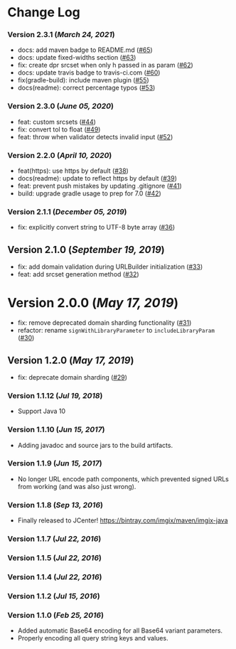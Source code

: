 Change Log
==========

### Version 2.3.1 (_March 24, 2021_)
* docs: add maven badge to README.md ([#65](https://github.com/imgix/imgix-java/pull/65))
* docs: update fixed-widths section ([#63](https://github.com/imgix/imgix-java/pull/63))
* fix: create dpr srcset when only h passed in as param ([#62](https://github.com/imgix/imgix-java/pull/62))
* docs: update travis badge to travis-ci.com ([#60](https://github.com/imgix/imgix-java/pull/60))
* fix(gradle-build): include maven plugin ([#55](https://github.com/imgix/imgix-java/pull/55))
* docs(readme): correct percentage typos ([#53](https://github.com/imgix/imgix-java/pull/53))

### Version 2.3.0 (_June 05, 2020_)
* feat: custom srcsets ([#44](https://github.com/imgix/imgix-java/pull/44))
* fix: convert tol to float ([#49](https://github.com/imgix/imgix-java/pull/49))
* feat: throw when validator detects invalid input ([#52](https://github.com/imgix/imgix-java/pull/52))

### Version 2.2.0 (_April 10, 2020_)

* feat(https): use https by default ([#38](https://github.com/imgix/imgix-java/pull/38))
* docs(readme): update to reflect https by default ([#39](https://github.com/imgix/imgix-java/pull/39))
* feat: prevent push mistakes by updating .gitignore ([#41](https://github.com/imgix/imgix-java/pull/41))
* build: upgrade gradle usage to prep for 7.0 ([#42](https://github.com/imgix/imgix-java/pull/42))

### Version 2.1.1 (_December 05, 2019_)

* fix: explicitly convert string to UTF-8 byte array ([#36](https://github.com/imgix/imgix-java/pull/36))

## Version 2.1.0 (_September 19, 2019_)

* fix: add domain validation during URLBuilder initialization ([#33](https://github.com/imgix/imgix-java/pull/33))
* feat: add srcset generation method ([#32](https://github.com/imgix/imgix-java/pull/32)) 

# Version 2.0.0 (_May 17, 2019_)

* fix: remove deprecated domain sharding functionality  ([#31](https://github.com/imgix/imgix-java/pull/31))
* refactor: rename `signWithLibraryParameter` to `includeLibraryParam` ([#30](https://github.com/imgix/imgix-java/pull/30))

## Version 1.2.0 (_May 17, 2019_)

* fix: deprecate domain sharding ([#29](https://github.com/imgix/imgix-java/pull/29))

### Version 1.1.12 (_Jul 19, 2018_)

* Support Java 10

### Version 1.1.10 (_Jun 15, 2017_)

* Adding javadoc and source jars to the build artifacts.

### Version 1.1.9 (_Jun 15, 2017_)

* No longer URL encode path components, which prevented signed URLs from working (and was also just wrong).

### Version 1.1.8 (_Sep 13, 2016_)

* Finally released to JCenter! https://bintray.com/imgix/maven/imgix-java

### Version 1.1.7 (_Jul 22, 2016_)

### Version 1.1.5 (_Jul 22, 2016_)

### Version 1.1.4 (_Jul 22, 2016_)

### Version 1.1.2 (_Jul 15, 2016_)

### Version 1.1.0 (_Feb 25, 2016_)

* Added automatic Base64 encoding for all Base64 variant parameters.
* Properly encoding all query string keys and values.
